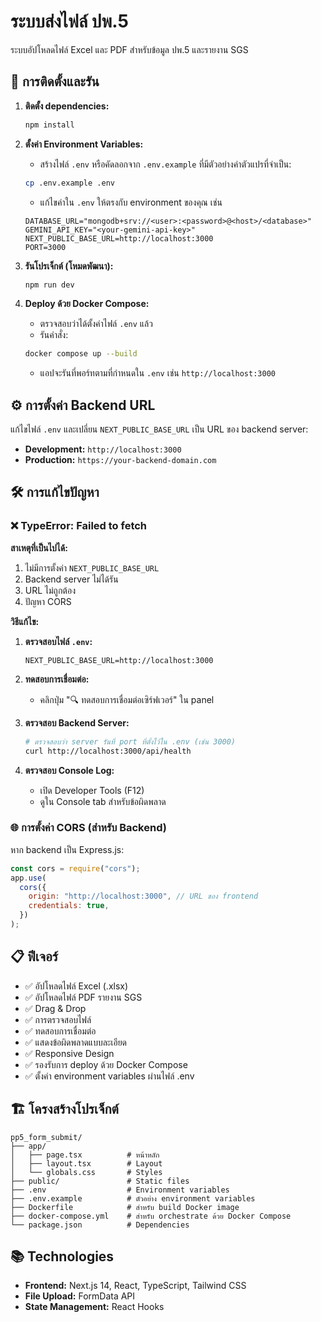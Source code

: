# ระบบส่งไฟล์ ปพ.5

ระบบอัปโหลดไฟล์ Excel และ PDF สำหรับข้อมูล ปพ.5 และรายงาน SGS

## 🚀 การติดตั้งและรัน

1. **ติดตั้ง dependencies:**

   ```bash
   npm install
   ```

2. **ตั้งค่า Environment Variables:**

   - สร้างไฟล์ `.env` หรือคัดลอกจาก `.env.example` ที่มีตัวอย่างค่าตัวแปรที่จำเป็น:

   ```bash
   cp .env.example .env
   ```

   - แก้ไขค่าใน `.env` ให้ตรงกับ environment ของคุณ เช่น

   ```env
   DATABASE_URL="mongodb+srv://<user>:<password>@<host>/<database>"
   GEMINI_API_KEY="<your-gemini-api-key>"
   NEXT_PUBLIC_BASE_URL=http://localhost:3000
   PORT=3000
   ```

3. **รันโปรเจ็กต์ (โหมดพัฒนา):**

   ```bash
   npm run dev
   ```

4. **Deploy ด้วย Docker Compose:**
   - ตรวจสอบว่าได้ตั้งค่าไฟล์ `.env` แล้ว
   - รันคำสั่ง:
   ```bash
   docker compose up --build
   ```
   - แอปจะรันที่พอร์ทตามที่กำหนดใน `.env` เช่น `http://localhost:3000`

## ⚙️ การตั้งค่า Backend URL

แก้ไขไฟล์ `.env` และเปลี่ยน `NEXT_PUBLIC_BASE_URL` เป็น URL ของ backend server:

- **Development:** `http://localhost:3000`
- **Production:** `https://your-backend-domain.com`

## 🛠️ การแก้ไขปัญหา

### ❌ TypeError: Failed to fetch

**สาเหตุที่เป็นไปได้:**

1. ไม่มีการตั้งค่า `NEXT_PUBLIC_BASE_URL`
2. Backend server ไม่ได้รัน
3. URL ไม่ถูกต้อง
4. ปัญหา CORS

**วิธีแก้ไข:**

1. **ตรวจสอบไฟล์ `.env`:**

   ```env
   NEXT_PUBLIC_BASE_URL=http://localhost:3000
   ```

2. **ทดสอบการเชื่อมต่อ:**

   - คลิกปุ่ม "🔍 ทดสอบการเชื่อมต่อเซิร์ฟเวอร์" ใน panel

3. **ตรวจสอบ Backend Server:**

   ```bash
   # ตรวจสอบว่า server รันที่ port ที่ตั้งไว้ใน .env (เช่น 3000)
   curl http://localhost:3000/api/health
   ```

4. **ตรวจสอบ Console Log:**
   - เปิด Developer Tools (F12)
   - ดูใน Console tab สำหรับข้อผิดพลาด

### 🌐 การตั้งค่า CORS (สำหรับ Backend)

หาก backend เป็น Express.js:

```javascript
const cors = require("cors");
app.use(
  cors({
    origin: "http://localhost:3000", // URL ของ frontend
    credentials: true,
  })
);
```

## 📋 ฟีเจอร์

- ✅ อัปโหลดไฟล์ Excel (.xlsx)
- ✅ อัปโหลดไฟล์ PDF รายงาน SGS
- ✅ Drag & Drop
- ✅ การตรวจสอบไฟล์
- ✅ ทดสอบการเชื่อมต่อ
- ✅ แสดงข้อผิดพลาดแบบละเอียด
- ✅ Responsive Design
- ✅ รองรับการ deploy ด้วย Docker Compose
- ✅ ตั้งค่า environment variables ผ่านไฟล์ .env

## 🏗️ โครงสร้างโปรเจ็กต์

```
pp5_form_submit/
├── app/
│   ├── page.tsx          # หน้าหลัก
│   ├── layout.tsx        # Layout
│   └── globals.css       # Styles
├── public/               # Static files
├── .env                  # Environment variables
├── .env.example          # ตัวอย่าง environment variables
├── Dockerfile            # สำหรับ build Docker image
├── docker-compose.yml    # สำหรับ orchestrate ด้วย Docker Compose
└── package.json          # Dependencies
```

## 📚 Technologies

- **Frontend:** Next.js 14, React, TypeScript, Tailwind CSS
- **File Upload:** FormData API
- **State Management:** React Hooks
